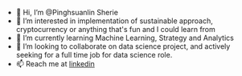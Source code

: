 - 👋 Hi, I’m @Pinghsuanlin Sherie
- 👀 I’m interested in implementation of sustainable approach, cryptocurrency or anything that's fun and I could learn from
- 🌱 I’m currently learning Machine Learning, Strategy and Analytics
- 💞️ I’m looking to collaborate on data science project, and actively seeking for a full time job for data science role.
- 📫 Reach me at [linkedin](https://www.linkedin.com/in/pinghsuanlin)

<!---
Pinghsuanlin/Pinghsuanlin is a ✨ special ✨ repository because its `README.md` (this file) appears on your GitHub profile.
You can click the Preview link to take a look at your changes.
--->
